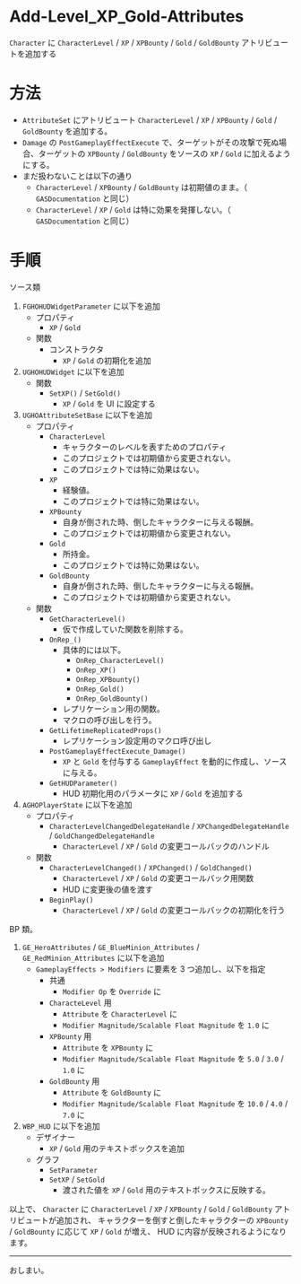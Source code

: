 # Add-Level_XP_Gold-Attributes
`Character` に `CharacterLevel` / `XP` / `XPBounty` / `Gold` / `GoldBounty` アトリビュートを追加する

# 方法

* `AttributeSet` にアトリビュート `CharacterLevel` / `XP` / `XPBounty` / `Gold` / `GoldBounty` を追加する。
* `Damage` の `PostGameplayEffectExecute` で、ターゲットがその攻撃で死ぬ場合、ターゲットの `XPBounty` / `GoldBounty` をソースの `XP` / `Gold` に加えるようにする。
* まだ扱わないことは以下の通り
	* `CharacterLevel` / `XPBounty` / `GoldBounty` は初期値のまま。（ `GASDocumentation` と同じ）
	* `CharacterLevel` / `XP` / `Gold` は特に効果を発揮しない。（ `GASDocumentation` と同じ）


# 手順

ソース類

1. `FGHOHUDWidgetParameter` に以下を追加
	* プロパティ
		* `XP` / `Gold`
	* 関数
		* コンストラクタ
			* `XP` / `Gold` の初期化を追加
1. `UGHOHUDWidget` に以下を追加
	* 関数
		* `SetXP()` / `SetGold()`
			* `XP` / `Gold` を UI に設定する
1. `UGHOAttributeSetBase` に以下を追加
	* プロパティ
		* `CharacterLevel`
			* キャラクターのレベルを表すためのプロパティ
			* このプロジェクトでは初期値から変更されない。
			* このプロジェクトでは特に効果はない。
		* `XP`
			* 経験値。
			* このプロジェクトでは特に効果はない。
		* `XPBounty`
			* 自身が倒された時、倒したキャラクターに与える報酬。
			* このプロジェクトでは初期値から変更されない。
		* `Gold`
			* 所持金。
			* このプロジェクトでは特に効果はない。
		* `GoldBounty`
			* 自身が倒された時、倒したキャラクターに与える報酬。
			* このプロジェクトでは初期値から変更されない。
	* 関数
		* `GetCharacterLevel()`
			* 仮で作成していた関数を削除する。
		* `OnRep_()`
			* 具体的には以下。
				* `OnRep_CharacterLevel()`
				* `OnRep_XP()`
				* `OnRep_XPBounty()`
				* `OnRep_Gold()`
				* `OnRep_GoldBounty()`
			* レプリケーション用の関数。
			* マクロの呼び出しを行う。
		* `GetLifetimeReplicatedProps()`
			* レプリケーション設定用のマクロ呼び出し
		* `PostGameplayEffectExecute_Damage()`
			* `XP` と `Gold` を付与する `GameplayEffect` を動的に作成し、ソースに与える。
		* `GetHUDParameter()`
			* HUD 初期化用のパラメータに `XP` / `Gold` を追加する
1. `AGHOPlayerState` に以下を追加
	* プロパティ
		* `CharacterLevelChangedDelegateHandle` / `XPChangedDelegateHandle` / `GoldChangedDelegateHandle`
			* `CharacterLevel` / `XP` / `Gold` の変更コールバックのハンドル
	* 関数
		* `CharacterLevelChanged()` / `XPChanged()` / `GoldChanged()`
			* `CharacterLevel` / `XP` / `Gold` の変更コールバック用関数
			* HUD に変更後の値を渡す
		* `BeginPlay()`
			* `CharacterLevel` / `XP` / `Gold` の変更コールバックの初期化を行う


BP 類。

1. `GE_HeroAttributes` / `GE_BlueMinion_Attributes` / `GE_RedMinion_Attributes` に以下を追加
	* `GameplayEffects > Modifiers` に要素を 3 つ追加し、以下を指定
		* 共通
			* `Modifier Op` を `Override` に
		* `CharacteLevel` 用
			* `Attribute` を `CharacterLevel` に
			* `Modifier Magnitude/Scalable Float Magnitude` を `1.0` に
		* `XPBounty` 用
			* `Attribute` を `XPBounty` に
			* `Modifier Magnitude/Scalable Float Magnitude` を `5.0` / `3.0` / `1.0` に
		* `GoldBounty` 用
			* `Attribute` を `GoldBounty` に
			* `Modifier Magnitude/Scalable Float Magnitude` を `10.0` / `4.0` / `7.0` に
1. `WBP_HUD` に以下を追加
	* デザイナー
		* `XP` / `Gold` 用のテキストボックスを追加
	* グラフ
		* `SetParameter`
		* `SetXP` / `SetGold`
			* 渡された値を `XP` / `Gold` 用のテキストボックスに反映する。



以上で、 `Character` に `CharacterLevel` / `XP` / `XPBounty` / `Gold` / `GoldBounty` アトリビュートが追加され、
キャラクターを倒すと倒したキャラクターの `XPBounty` / `GoldBounty` に応じて `XP` / `Gold` が増え、 HUD に内容が反映されるようになります。


-----
おしまい。
